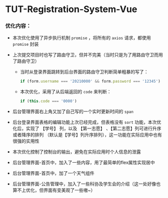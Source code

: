 # TUT-Registration-System-Vue
### 优化内容：

+ 本次优化使用了异步执行机制 `promise` ，将所有的 `axios` 请求，都使用 `promise` 封装

+ 上次提交项目时也写了路由守卫，但并不完美（当时只是为了用路由守卫而用了路由守卫）

  + 当时从登录界面跳转到后台界面的路由守卫判断简单粗暴的写了：

    ```javascript
    if (form.username === '20210000' && form.password === '12345')
    ```

  + 本次优化，采用了从后端返回的  `code`  来判断：

    ```js
    if (this.code === '0000')
    ```


+ 后台管理界面右上角又加了自己写的一个实时更新时间的 `span` 
+ 后台登录界面表格的编辑功能上次已经完成，但表格没有 `sort` 功能，本次优化后，实现了 【学号】 列，以及 【第一志愿】 、【第二志愿】列可进行升序或者降序的排列 （默认是【学号】列升序排列），这一功能在实际应用中也有很强的实用性
+ 本次优化控制了控制台的输出，避免在实际应用时个人信息的泄露
+ 后台管理界面-首页中，加入了一些内容，用了最简单的flex属性实现居中
+ 后台管理界面-首页中，加了一个天气组件
+ 后台管理界面-公告管理中，加入了一些科协及学生会的介绍（这一处好像也算不上优化，但界面有变美观了一些嗷~）
